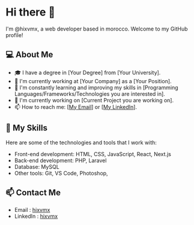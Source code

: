 # Hi there 👋

I'm @hixvmx, a web developer based in morocco. Welcome to my GitHub profile!

## 💻 About Me

- 🎓 I have a degree in [Your Degree] from [Your University].
- 💼 I'm currently working at [Your Company] as a [Your Position].
- 🌱 I'm constantly learning and improving my skills in [Programming Languages/Frameworks/Technologies you are interested in].
- 🔭 I'm currently working on [Current Project you are working on].
- 📫 How to reach me: [[My Email](hixvmx@gmail.com)] or [[My LinkedIn](https://www.linkedin.com/in/hixvmx/)].

## 🚀 My Skills

Here are some of the technologies and tools that I work with:

- Front-end development: HTML, CSS, JavaScript, React, Next.js
- Back-end development: PHP, Laravel
- Database: MySQL
- Other tools: Git, VS Code, Photoshop,

## 📫 Contact Me
- Email : [hixvmx](mailto:hixvmx@gmail.com)
- LinkedIn : [hixvmx](https://www.linkedin.com/in/hixvmx/)
